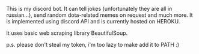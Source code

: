 This is my discord bot. It can tell jokes (unfortunately they are all in russian...), send random dota-related memes on request and much more. 
It is implemented using discord API and is currently hosted on HEROKU.

It uses basic web scraping library BeautifulSoup.

p.s. please don't steal my token, i'm too lazy to make add it to PATH :)